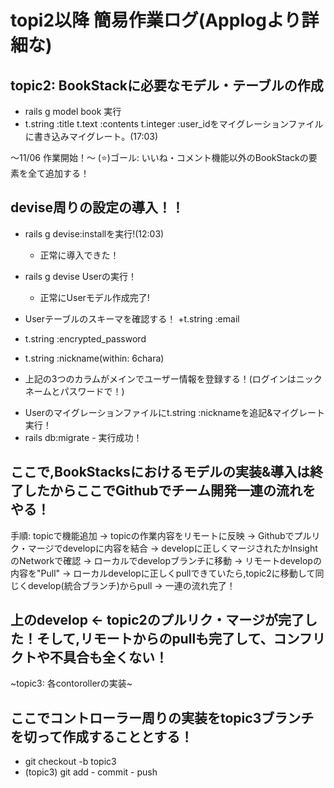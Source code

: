 # topi2以降 簡易作業ログ(Applogより詳細な)

## topic2: BookStackに必要なモデル・テーブルの作成
+ rails g model book 実行
+ t.string  :title
  t.text    :contents
  t.integer :user_idをマイグレーションファイルに書き込みマイグレート。(17:03)

〜11/06 作業開始！〜
(⭐️)ゴール: いいね・コメント機能以外のBookStackの要素を全て追加する！

## devise周りの設定の導入！！
+ rails g devise:installを実行!(12:03)
  - 正常に導入できた！
  
+ rails g devise Userの実行！
  - 正常にUserモデル作成完了!
  
+ Userテーブルのスキーマを確認する！
 +t.string :email
 + t.string :encrypted_password
 + t.string :nickname(within: 6chara)
- 上記の3つのカラムがメインでユーザー情報を登録する！(ログインはニックネームとパスワードで！)

+ Userのマイグレーションファイルにt.string  :nicknameを追記&マイグレート実行！
+ rails db:migrate - 実行成功！

## ここで,BookStacksにおけるモデルの実装&導入は終了したからここでGithubでチーム開発一連の流れをやる！

 手順: topicで機能追加 → topicの作業内容をリモートに反映 → Githubでプルリク・マージでdevelopに内容を結合
  → developに正しくマージされたかInsightのNetworkで確認 → ローカルでdevelopブランチに移動 → リモートdevelopの内容を"Pull"
  → ローカルdevelopに正しくpullできていたら,topic2に移動して同じくdevelop(統合ブランチ)からpull → 一連の流れ完了！
  
## 上のdevelop ← topic2のプルリク・マージが完了した！そして,リモートからのpullも完了して、コンフリクトや不具合も全くない！

~topic3: 各contorollerの実装~
## ここでコントローラー周りの実装をtopic3ブランチを切って作成することとする！
+ git checkout -b topic3
+ (topic3) git add - commit - push
